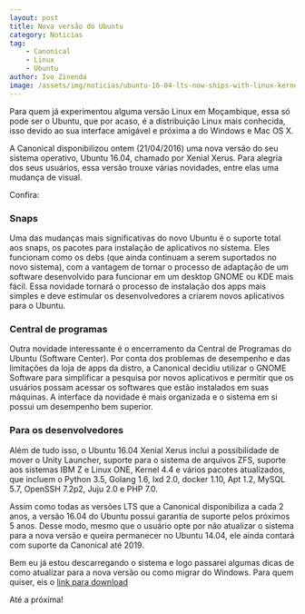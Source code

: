 ```yaml
---
layout: post
title: Nova versão do Ubuntu
category: Noticias
tag:
    - Canonical
    - Linux
    - Ubuntu
author: Ivo Zinenda
image: /assets/img/noticias/ubuntu-16-04-lts-now-ships-with-linux-kernel-4-4-4-lts-launches-april-21-2016-501644-2.jpg
---
```


Para quem já experimentou alguma versão Linux em Moçambique, essa só pode ser o Ubuntu, que por acaso, é a distribuição Linux mais conhecida, isso devido ao sua interface amigável e próxima a do Windows e Mac OS X.

A Canonical disponibilizou ontem (21/04/2016) uma nova versão do seu sistema operativo, Ubuntu 16.04, chamado por Xenial Xerus.
Para alegria dos seus usuários, essa versão trouxe várias novidades, entre elas uma mudança de visual.

Confira:

### Snaps
Uma das mudanças mais significativas do novo Ubuntu é o suporte total aos snaps, os pacotes para instalação de aplicativos no sistema. 
Eles funcionam como os debs (que ainda continuam a serem suportados no novo sistema), com a vantagem de tornar o processo de adaptação de um software desenvolvido para funcionar em um desktop GNOME ou KDE mais fácil. 
Essa novidade tornará o processo de instalação dos apps mais simples e deve estimular os desenvolvedores a criarem novos aplicativos para o Ubuntu.

### Central de programas
Outra novidade interessante é o encerramento da Central de Programas do Ubuntu (Software Center). 
Por conta dos problemas de desempenho e das limitações da loja de apps da distro, a Canonical decidiu utilizar o GNOME Software para simplificar a pesquisa por novos aplicativos e permitir que os usuários possam acessar os softwares que estão instalados em suas máquinas. 
A interface da novidade é mais organizada e o sistema em si possui um desempenho bem superior.

### Para os desenvolvedores
Além de tudo isso, o Ubuntu 16.04 Xenial Xerus inclui a possibilidade de mover o Unity Launcher, suporte para o sistema de arquivos ZFS, suporte aos sistemas IBM Z e Linux ONE, Kernel 4.4 e vários pacotes atualizados, que incluem o Python 3.5, Golang 1.6, Ixd 2.0, docker 1.10, Apt 1.2, MySQL 5.7, OpenSSH 7.2p2, Juju 2.0 e PHP 7.0.

Assim como todas as versões LTS que a Canonical disponibiliza a cada 2 anos, a versão 16.04 do Ubuntu possui garantia de suporte pelos próximos 5 anos. Desse modo, mesmo que o usuário opte por não atualizar o sistema para a nova versão e queira permanecer no Ubuntu 14.04, ele ainda contará com suporte da Canonical até 2019.

Bem eu já estou descarregando o sistema e logo passarei algumas dicas de como atualizar para a nova versão ou como migrar do Windows.
Para quem quiser, eis o [link para download](http://releases.ubuntu.com/16.04/)

Até a próxima!